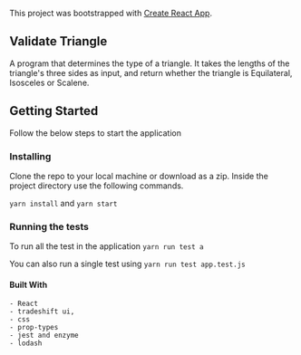 This project was bootstrapped with [Create React App](https://github.com/facebook/create-react-app).

## Validate Triangle

A program that determines the type of a triangle. It takes the lengths of the triangle's three sides as input, and return whether the triangle is Equilateral, Isosceles or Scalene.

## Getting Started

Follow the below steps to start the application

### Installing
Clone the repo to your local machine or download as a zip.
Inside the project directory use the following commands.

`yarn install`
 and
`yarn start`

### Running the tests
To run all the test in the application
`yarn run test a`

You can also run a single test using 
`yarn run test app.test.js`

#### Built With
```
- React
- tradeshift ui,
- css
- prop-types
- jest and enzyme
- lodash
```
